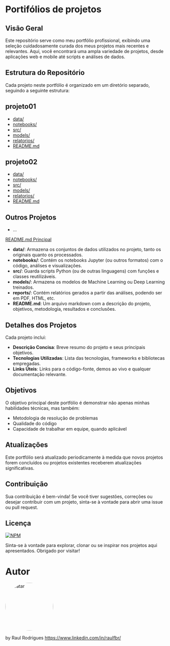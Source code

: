 # Portifólios de projetos


## Visão Geral

Este repositório serve como meu portfólio profissional, exibindo uma seleção cuidadosamente curada dos meus projetos mais recentes e relevantes. Aqui, você encontrará uma ampla variedade de projetos, desde aplicações web e mobile até scripts e análises de dados.

## Estrutura do Repositório

Cada projeto neste portfólio é organizado em um diretório separado, seguindo a seguinte estrutura:

## projeto01
- [data/](projeto01/data/)
- [notebooks/](projeto01/notebooks/)
- [src/](projeto01/src/)
- [models/](projeto01/models/)
- [relatorios/](projeto01/relatorios/)
- [README.md](projeto01/README.md)

## projeto02
- [data/](projeto02/data/)
- [notebooks/](projeto02/notebooks/)
- [src/](projeto02/src/)
- [models/](projeto02/models/)
- [relatorios/](projeto02/relatorios/)
- [README.md](projeto02/README.md)

## Outros Projetos
- ...

[README.md Principal](README.md)

- **data/**: Armazena os conjuntos de dados utilizados no projeto, tanto os originais quanto os processados.
- **notebooks/**: Contém os notebooks Jupyter (ou outros formatos) com o código, análises e visualizações.
- **src/**: Guarda scripts Python (ou de outras linguagens) com funções e classes reutilizáveis.
- **models/**: Armazena os modelos de Machine Learning ou Deep Learning treinados.
- **reports/**: Contém relatórios gerados a partir das análises, podendo ser em PDF, HTML, etc.
- **README.md**: Um arquivo markdown com a descrição do projeto, objetivos, metodologia, resultados e conclusões.


## Detalhes dos Projetos

Cada projeto inclui:

- **Descrição Concisa**: Breve resumo do projeto e seus principais objetivos.
- **Tecnologias Utilizadas**: Lista das tecnologias, frameworks e bibliotecas empregadas.
- **Links Úteis**: Links para o código-fonte, demos ao vivo e qualquer documentação relevante.

## Objetivos

O objetivo principal deste portfólio é demonstrar não apenas minhas habilidades técnicas, mas também:

- Metodologia de resolução de problemas
- Qualidade do código
- Capacidade de trabalhar em equipe, quando aplicável

## Atualizações

Este portfólio será atualizado periodicamente à medida que novos projetos forem concluídos ou projetos existentes receberem atualizações significativas.

## Contribuição

Sua contribuição é bem-vinda! Se você tiver sugestões, correções ou desejar contribuir com um projeto, sinta-se à vontade para abrir uma issue ou pull request.

## Licença

[![NPM](https://img.shields.io/npm/l/react)](https://github.com/devsuperior/sds1-wmazoni/blob/master/LICENSE) 

Sinta-se à vontade para explorar, clonar ou se inspirar nos projetos aqui apresentados. Obrigado por visitar!

# Autor

<img src="https://avatars.githubusercontent.com/u/16632335?v=4" alt="Avatar" style="border-radius: 50%; width: 150px; height: 150px;">

by Raul Rodrigues
https://www.linkedin.com/in/raulfbr/






